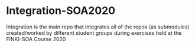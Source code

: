 # Integration-SOA2020
Integration is the main repo that integrates all of the repos (as submodules) created/worked by different student groups during exercises held at the FINKI-SOA Course 2020
